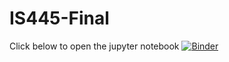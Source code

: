 # IS445-Final

Click below to open the jupyter notebook
[![Binder](https://mybinder.org/badge_logo.svg)](https://mybinder.org/v2/gh/Yazhuo-Hu/IS445-Final/HEAD?labpath=hu-yazhuo-finalPart3.ipynb)

